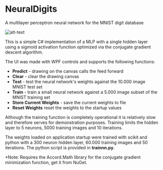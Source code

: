 # NeuralDigits
A multilayer perceptron neural network for the MNIST digit database


![alt-text](https://media.giphy.com/media/l1KdaKOH3Mgph5uMw/giphy.gif "")

This is a simple C# implementation of a MLP with a single hidden layer using a sigmoid activation function optimized via the conjugate gradient descent algorithm.

The UI was made with WPF controls and supports the following functions:
  - **Predict** - drawing on the canvas calls the feed forward 
  - **Clear** - clear the drawing canvas
  - **Test** - test the neural network's weights against the 10.000 image MNIST test set
  - **Train** - train a small neural network against a 5.000 image subset of the MNIST training set
  - **Store Current Weights** - save the current weights to file
  - **Reset Weights** reset the weights to the startup values

Although the training function is completely operational it is relatively slow and therefore serves for demonstration purposes.
Training limits the hidden layer to 5 neurons, 5000 training images and 10 iterations. 

The weights loaded on application startup were trained with scikit and python with a 300 neuron hidden layer, 60.000 training images and 50 iterations. The python script is provided in **trainnn.py**.

*Note: Requires the Accord.Math library for the conjugate gradient minimization function, get it from NuGet.
